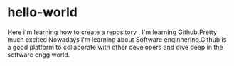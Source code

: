 # hello-world
Here i'm learning how to create a repository , I'm learning Github.Pretty much excited
Nowadays i'm learning about Software enginnering.Github is a good platform to collaborate with other developers and dive deep in the software engg world.
